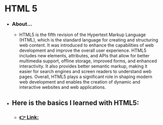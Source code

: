 # HTML 5

- ### About...
  - HTML5 is the fifth revision of the Hypertext Markup Language (HTML), which is the standard language for creating and structuring web content. It was introduced to enhance the capabilities of web development and improve the overall user experience. HTML5 includes new elements, attributes, and APIs that allow for better multimedia support, offline storage, improved forms, and enhanced interactivity. It also provides better semantic markup, making it easier for search engines and screen readers to understand web pages. Overall, HTML5 plays a significant role in shaping modern web development and enables the creation of dynamic and interactive websites and web applications.

 - ## Here is the basics I learned with HTML5:

   - ### [👉 Link: ](https://bekcodingaddict.github.io/Front-End-Fundamentals/HTML/HTML/1.Basics.html)
